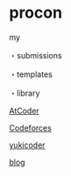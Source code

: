# procon
my

・submissions

・templates

・library

[AtCoder](https://beta.atcoder.jp/users/Hoi_koro)

[Codeforces](http://codeforces.com/profile/Hoi_koro)

[yukicoder](https://yukicoder.me/users/2682)

[blog](http://hoikoro.hatenablog.com/)
